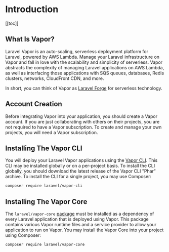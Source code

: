 # Introduction

[[toc]]

## What Is Vapor?

Laravel Vapor is an auto-scaling, serverless deployment platform for Laravel, powered by AWS Lambda. Manage your Laravel infrastructure on Vapor and fall in love with the scalability and simplicity of serverless. Vapor abstracts the complexity of managing Laravel applications on AWS Lambda, as well as interfacing those applications with SQS queues, databases, Redis clusters, networks, CloudFront CDN, and more.

In short, you can think of Vapor as [Laravel Forge](https://forge.laravel.com) for serverless technology.

## Account Creation

Before integrating Vapor into your application, you should create a Vapor account. If you are just collaborating with others on their projects, you are not required to have a Vapor subscription. To create and manage your own projects, you will need a Vapor subscription.

## Installing The Vapor CLI

You will deploy your Laravel Vapor applications using the [Vapor CLI](https://github.com/laravel/vapor-cli). This CLI may be installed globally or on a per-project basis. To install the CLI globally, you should download the latest release of the Vapor CLI "Phar" archive. To install the CLI for a single project, you may use Composer:

```bash
composer require laravel/vapor-cli
```

## Installing The Vapor Core

The `laravel/vapor-core` [package](https://github.com/laravel/vapor-core) must be installed as a dependency of every Laravel application that is deployed using Vapor. This package contains various Vapor runtime files and a service provider to allow your application to run on Vapor. You may install the Vapor Core into your project using Composer:

```bash
composer require laravel/vapor-core
```
